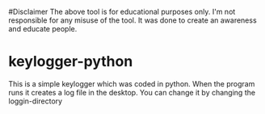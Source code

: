 #Disclaimer
The above tool is for educational purposes only. I'm not responsible for any misuse of the tool. It was done to create an awareness and educate people.

# keylogger-python

This is a simple keylogger which was coded in python. When the program runs it creates a log file in the desktop. You can change it by changing the loggin-directory
